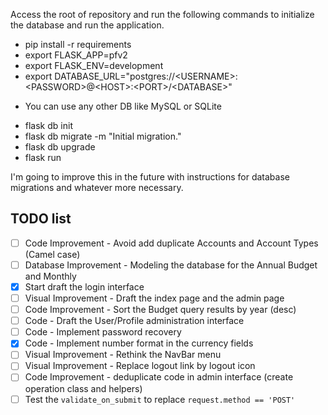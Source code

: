 Access the root of repository and run the following commands to initialize the database and run the application.

* pip install -r requirements
* export FLASK_APP=pfv2
* export FLASK_ENV=development
* export DATABASE_URL="postgres://\<USERNAME\>:\<PASSWORD\>@\<HOST\>:\<PORT\>/\<DATABASE\>"
 - You can use any other DB like MySQL or SQLite
* flask db init
* flask db migrate -m "Initial migration."
* flask db upgrade
* flask run

I'm going to improve this in the future with instructions for database migrations and whatever more necessary.

## TODO list

- [ ] Code Improvement - Avoid add duplicate Accounts and Account Types (Camel case)
- [ ] Database Improvement - Modeling the database for the Annual Budget and Monthly
- [x] Start draft the login interface
- [ ] Visual Improvement - Draft the index page and the admin page
- [ ] Code Improvement - Sort the Budget query results by year (desc)
- [ ] Code - Draft the User/Profile administration interface
- [ ] Code - Implement password recovery
- [x] Code - Implement number format in the currency fields
- [ ] Visual Improvement - Rethink the NavBar menu
- [ ] Visual Improvement - Replace logout link by logout icon
- [ ] Code Improvement - deduplicate code in admin interface (create operation class and helpers)
- [ ] Test the `validate_on_submit` to replace `request.method == 'POST'`